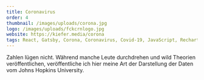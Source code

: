 ```yaml
---
title: Coronavirus
order: 4
thumbnail: /images/uploads/corona.jpg
logo: /images/uploads/fckcrnlogo.jpg
website: https://kiefer.media/corona
tags: React, Gatsby, Corona, Coronavirus, Covid-19, JavaScript, Recharts, JSON Api
---
```

Zahlen lügen nicht. Während manche Leute durchdrehen und wild Theorien veröffentlichen, veröffentliche ich hier meine Art der Darstellung der Daten vom Johns Hopkins University.